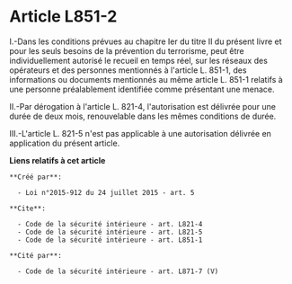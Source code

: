 # Article L851-2

I.-Dans les conditions prévues au chapitre Ier du titre II du présent livre et pour les seuls besoins de la prévention du
terrorisme, peut être individuellement autorisé le recueil en temps réel, sur les réseaux des opérateurs et des personnes
mentionnés à l'article L. 851-1, des informations ou documents mentionnés au même article L. 851-1 relatifs à une personne
préalablement identifiée comme présentant une menace. 

II.-Par dérogation à l'article L. 821-4, l'autorisation est délivrée pour une durée de deux mois, renouvelable dans les mêmes
conditions de durée. 

III.-L'article L. 821-5 n'est pas applicable à une autorisation délivrée en application du présent article.

**Liens relatifs à cet article**

	**Créé par**:

	  - Loi n°2015-912 du 24 juillet 2015 - art. 5

	**Cite**:

	  - Code de la sécurité intérieure - art. L821-4
	  - Code de la sécurité intérieure - art. L821-5
	  - Code de la sécurité intérieure - art. L851-1

	**Cité par**:

	  - Code de la sécurité intérieure - art. L871-7 (V)
